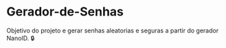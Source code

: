 # Gerador-de-Senhas

Objetivo do projeto e gerar senhas aleatorias e seguras a partir do gerador NanoID. :lock:
